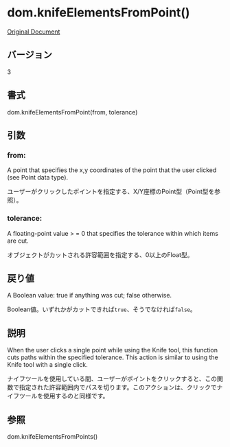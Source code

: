 # dom.knifeElementsFromPoint()

[Original Document](http://help.adobe.com/en_US/fireworks/cs/extend/WS5b3ccc516d4fbf351e63e3d1183c94856c-7cf5.html)

## バージョン

3

## 書式

dom.knifeElementsFromPoint(from, tolerance)

## 引数

### from:

A point that specifies the x,y coordinates of the point that the user clicked (see Point data type).

ユーザーがクリックしたポイントを指定する、X/Y座標のPoint型（Point型を参照）。

### tolerance:

A floating-point value > = 0 that specifies the tolerance within which items are cut.

オブジェクトがカットされる許容範囲を指定する、0以上のFloat型。

## 戻り値

A Boolean value: true if anything was cut; false otherwise.

Boolean値。いずれかがカットできれば```true```、そうでなければ```false```。

## 説明

When the user clicks a single point while using the Knife tool, this function cuts paths within the specified tolerance. This action is similar to using the Knife tool with a single click.

ナイフツールを使用している間、ユーザーがポイントをクリックすると、この関数で指定された許容範囲内でパスを切ります。このアクションは、クリックでナイフツールを使用するのと同様です。

## 参照

dom.knifeElementsFromPoints()